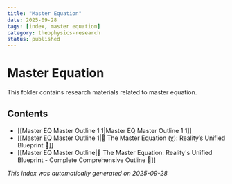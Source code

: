 ```yaml
---
title: "Master Equation"
date: 2025-09-28
tags: [index, master equation]
category: theophysics-research
status: published
---
```


# Master Equation

This folder contains research materials related to master equation.

## Contents

- [[Master EQ Master Outline 1 1|Master EQ Master Outline 1 1]]
- [[Master EQ Master Outline 1|🌌 The Master Equation (χ): Reality’s Unified Blueprint 🌌]]
- [[Master EQ Master Outline|🌌 The Master Equation: Reality's Unified Blueprint - Complete Comprehensive Outline 🌌]]

*This index was automatically generated on 2025-09-28*